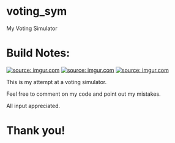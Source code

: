 # voting_sym
My Voting Simulator

# Build Notes:

<a href="http://imgur.com/8A7oSdF"><img src="http://i.imgur.com/8A7oSdF.jpg" title="source: imgur.com" /></a>
<a href="http://imgur.com/Ngrejh4"><img src="http://i.imgur.com/Ngrejh4.jpg" title="source: imgur.com" /></a>
<a href="http://imgur.com/B5psayg"><img src="http://i.imgur.com/B5psayg.jpg" title="source: imgur.com" /></a>

This is my attempt at a voting simulator.

Feel free to comment on my code and point out my mistakes.

All input appreciated.

# Thank you!
